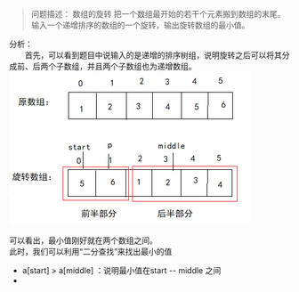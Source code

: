 > 问题描述： 数组的旋转 把一个数组最开始的若干个元素搬到数组的末尾。输入一个递增排序的数组的一个旋转，输出旋转数组的最小值。  
  
分析：  
&emsp;&emsp;首先，可以看到题目中说输入的是递增的排序树组，说明旋转之后可以将其分成前、后两个子数组，并且两个子数组也为递增数组。  
<img src="img/旋转数组.png">   

可以看出，最小值刚好就在两个数组之间。  
此时，我们可以利用“二分查找”来找出最小的值  
   + a[start] > a[middle] ：说明最小值在start -- middle 之间  
   + 
